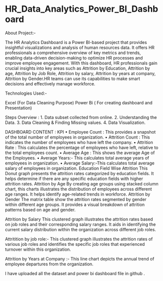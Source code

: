 # HR_Data_Analytics_Power_BI_Dashboard

About Project:- 

The HR Analytics Dashboard is a Power BI-based project that provides insightful visualizations and analysis of human resources data. It offers HR professionals a comprehensive overview of key metrics and trends, enabling data-driven decision-making to optimize HR processes and improve employee engagement.
With this dashboard, HR professionals gain crucial insights into key areas such as Attrition by Education, Attrition by age, Attrition by Job Role, Attrition by salary, Attrition by years at company, Attrition by Gender.HR teams can use its capabilities to make smart decisions and effectively manage workforce.

Technologies Used:-  

Excel (For Data Cleaning Purpose) 
Power Bi ( For creating dashboard and Presentation) 

Steps Overview :
	1. Data subset collected from online.
	2. Understanding the Data.
	3. Data Cleaning & Finding Missing values.
	4. Data Visualization.

DASHBOARD CONTENT :
KPI
	• Employee Count : This provides a snapshot of the total number of employees in organization.
	• Attrition Count : This indicates the number of employees who have left the company.
	• Attrition Rate : This calculates the percentage of employees who have left, relative to the total employees count.
	• Average Age : This shows the average Age of the Employees.
	• Average Years:- This calculates total average years of employees in organization. 
	• Average Salary:-This calculates total average salary of employees in organization.
Education Field Wise Attrition
This Donut graph presents the attrition rates categorized by education fields. It helps determine if there are any specific education fields with higher attrition rates.
Attrition by Age 
By creating age groups using stacked column chart, this charts illustrates the distribution of employees across different age ranges. It helps identify age-related trends in workforce.
Attrition by Gender
The matrix table show the attrition rates segmented by gender within different age groups. It provides a visual breakdown of attrition patterns based on age and gender.

Attrition by Salary 
This clustered graph illustrates the attrition rates based on job roles and their corresponding salary ranges. It aids in identifying the current salary distribution within the organization across different job roles.

Attritition by job role:- 
This clustered graph illustrates the attrition rates of various job roles and identifies the specific job roles that experienced turnover within this organization.

Attrition by Years at Company :- 
This line chart depicts the annual trend of employee departures from the organization.


I have uploaded all the dataset and power bi dashboard file in github . 
